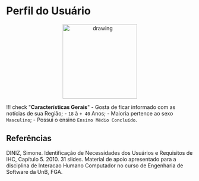 # Perfil do Usuário

<center><img src="https://icon-library.net/images/icon-profile/icon-profile-1.jpg" alt="drawing" width="200"/></center>

!!! check "**Características Gerais**"
    - Gosta de ficar informado com as notícias de sua Região;
    - `18` à `+ 40` Anos;
    - Maioria pertence ao sexo `Masculino`;
    - Possui o ensino `Ensino Médio Concluído`.

## Referências

DINIZ, Simone. Identificação de Necessidades dos Usuários e Requisitos de IHC, Capítulo 5. 2010. 31 slides. Material de apoio apresentado para a disciplina de Interacao Humano Computador no curso de Engenharia de Software da UnB, FGA.
